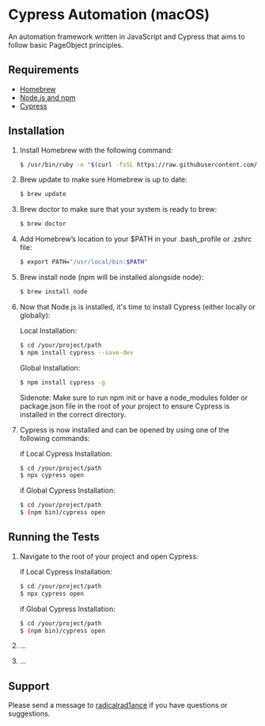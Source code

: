 # Cypress Automation (macOS)
An automation framework written in JavaScript and Cypress that aims to follow basic PageObject principles.

## Requirements
* [Homebrew](https://brew.sh/)
* [Node.js and npm](https://nodejs.org/en/)
* [Cypress](https://docs.cypress.io/guides/getting-started/installing-cypress.html#npm-install)

## Installation
1. Install Homebrew with the following command:

    ~~~ sh
    $ /usr/bin/ruby -e "$(curl -fsSL https://raw.githubusercontent.com/Homebrew/install/master/install)"
    ~~~

2. Brew update to make sure Homebrew is up to date:

    ~~~ sh
    $ brew update
    ~~~
    
3. Brew doctor to make sure that your system is ready to brew:

    ~~~ sh
    $ brew doctor
    ~~~

4. Add Homebrew’s location to your $PATH in your .bash_profile or .zshrc file:

    ~~~ sh
    $ export PATH="/usr/local/bin:$PATH"
    ~~~

5. Brew install node (npm will be installed alongside node):

    ~~~ sh
    $ brew install node
    ~~~

7. Now that Node.js is installed, it's time to install Cypress (either locally or globally):
    
    Local Installation:
    ~~~ sh
    $ cd /your/project/path
    $ npm install cypress --save-dev
    ~~~
    
    Global Installation:
    ~~~ sh
    $ npm install cypress -g
    ~~~
    
    Sidenote: Make sure to run npm init or have a node_modules folder or package.json file in the root of your project to ensure Cypress is installed in the correct directory.
    
8. Cypress is now installed and can be opened by using one of the following commands:
    
    if Local Cypress Installation:
    ~~~ sh
    $ cd /your/project/path
    $ npx cypress open
    ~~~
    
    if Global Cypress Installation:
    ~~~ sh
    $ cd /your/project/path
    $ (npm bin)/cypress open
    ~~~

## Running the Tests

1. Navigate to the root of your project and open Cypress:

    if Local Cypress Installation:
    ~~~ sh
    $ cd /your/project/path
    $ npx cypress open
    ~~~
    
    if Global Cypress Installation:
    ~~~ sh
    $ cd /your/project/path
    $ (npm bin)/cypress open
    ~~~
    
2. ...

3. ...

## Support
Please send a message to [radicalrad1ance](https://github.com/radicalrad1ance/) if you have questions or suggestions.
